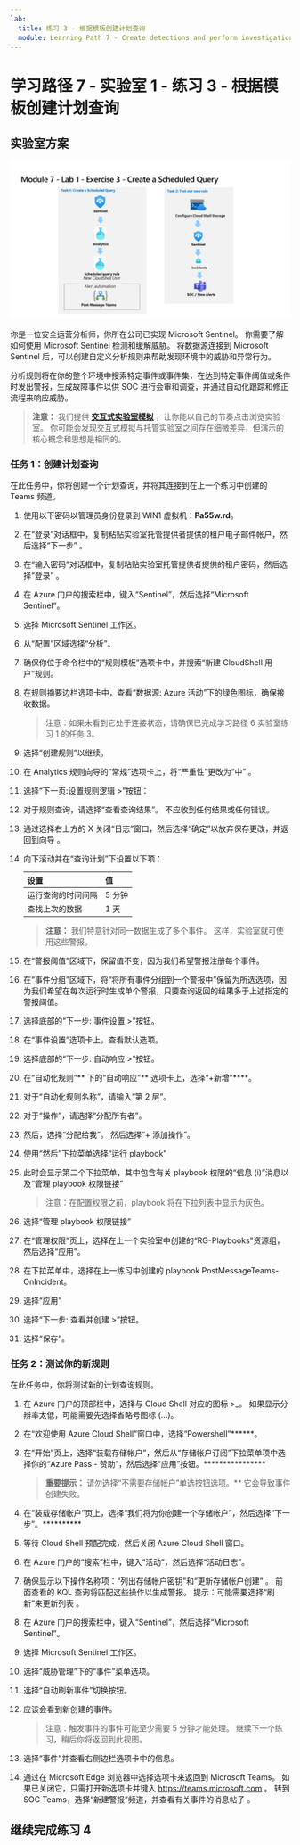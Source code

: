 ```yaml
---
lab:
  title: 练习 3 - 根据模板创建计划查询
  module: Learning Path 7 - Create detections and perform investigations using Microsoft Sentinel
---
```


# 学习路径 7 - 实验室 1 - 练习 3 - 根据模板创建计划查询

## 实验室方案

![实验室概述。](../Media/SC-200-Lab_Diagrams_Mod7_L1_Ex3.png)

你是一位安全运营分析师，你所在公司已实现 Microsoft Sentinel。 你需要了解如何使用 Microsoft Sentinel 检测和缓解威胁。 将数据源连接到 Microsoft Sentinel 后，可以创建自定义分析规则来帮助发现环境中的威胁和异常行为。

分析规则将在你的整个环境中搜索特定事件或事件集，在达到特定事件阈值或条件时发出警报，生成故障事件以供 SOC 进行会审和调查，并通过自动化跟踪和修正流程来响应威胁。

>**注意：** 我们提供 **[交互式实验室模拟](https://mslabs.cloudguides.com/guides/SC-200%20Lab%20Simulation%20-%20Create%20a%20scheduled%20query)** ，让你能以自己的节奏点击浏览实验室。 你可能会发现交互式模拟与托管实验室之间存在细微差异，但演示的核心概念和思想是相同的。 


### 任务 1：创建计划查询

在此任务中，你将创建一个计划查询，并将其连接到在上一个练习中创建的 Teams 频道。

1. 使用以下密码以管理员身份登录到 WIN1 虚拟机：**Pa55w.rd**。  

1. 在“登录”对话框中，复制粘贴实验室托管提供者提供的租户电子邮件帐户，然后选择“下一步”  。

1. 在“输入密码”对话框中，复制粘贴实验室托管提供者提供的租户密码，然后选择“登录”  。

1. 在 Azure 门户的搜索栏中，键入“Sentinel”，然后选择“Microsoft Sentinel”。

1. 选择 Microsoft Sentinel 工作区。

1. 从“配置”区域选择“分析”。

1. 确保你位于命令栏中的“规则模板”选项卡中，并搜索“新建 CloudShell 用户”规则。

1. 在规则摘要边栏选项卡中，查看“数据源: Azure 活动”下的绿色图标，确保接收数据。

    >注意：如果未看到它处于连接状态，请确保已完成学习路径 6 实验室练习 1 的任务 3。

1. 选择“创建规则”以继续。

1. 在 Analytics 规则向导的“常规”选项卡上，将“严重性”更改为“中” 。

1. 选择“下一页:设置规则逻辑 >”按钮：

1. 对于规则查询，请选择“查看查询结果”。 不应收到任何结果或任何错误。

1. 通过选择右上方的 X 关闭“日志”窗口，然后选择“确定”以放弃保存更改，并返回到向导 。

1. 向下滚动并在“查询计划”下设置以下项：

    |设置|值|
    |---|---|
    |运行查询的时间间隔|5 分钟|
    |查找上次的数据|1 天|

    >**注意：** 我们特意针对同一数据生成了多个事件。 这样，实验室就可使用这些警报。

1. 在“警报阈值”区域下，保留值不变，因为我们希望警报注册每个事件。

1. 在“事件分组”区域下，将“将所有事件分组到一个警报中”保留为所选选项，因为我们希望在每次运行时生成单个警报，只要查询返回的结果多于上述指定的警报阈值。

1. 选择底部的“下一步: 事件设置 >”按钮。 

1. 在“事件设置”选项卡上，查看默认选项。

1. 选择底部的“下一步: 自动响应 >”按钮。

1. 在“自动化规则”** 下的“自动响应”** 选项卡上，选择“+新增”****。

1. 对于“自动化规则名称”，请输入“第 2 层”。

1. 对于“操作”，请选择“分配所有者”。

1. 然后，选择“分配给我”。 然后选择“+ 添加操作”。

1. 使用“然后”下拉菜单选择“运行 playbook”

1. 此时会显示第二个下拉菜单，其中包含有关 playbook 权限的“信息 (i)”消息以及“管理 playbook 权限链接”

    >注意：在配置权限之前，playbook 将在下拉列表中显示为灰色。

1. 选择“管理 playbook 权限链接”

1. 在“管理权限”页上，选择在上一个实验室中创建的“RG-Playbooks”资源组，然后选择“应用”。

1. 在下拉菜单中，选择在上一练习中创建的 playbook PostMessageTeams-OnIncident。

1. 选择“应用”

1. 选择“下一步: 查看并创建 >”按钮。
  
1. 选择“保存”。


### 任务 2：测试你的新规则

在此任务中，你将测试新的计划查询规则。

1. 在 Azure 门户的顶部栏中，选择与 Cloud Shell 对应的图标 >_。 如果显示分辨率太低，可能需要先选择省略号图标 (...)。

1. 在“欢迎使用 Azure Cloud Shell”窗口中，选择“Powershell”******。

1. 在“开始”页上，选择“装载存储帐户”，然后从“存储帐户订阅”下拉菜单项中选择你的“Azure Pass - 赞助”，然后选择“应用”按钮。****************

    >**重要提示：** 请勿选择“不需要存储帐户”单选按钮选项。** 它会导致事件创建失败。

1. 在“装载存储帐户”页上，选择“我们将为你创建一个存储帐户”，然后选择“下一步”。**********

1. 等待 Cloud Shell 预配完成，然后关闭 Azure Cloud Shell 窗口。

1. 在 Azure 门户的“搜索”栏中，键入“活动”，然后选择“活动日志”。

1. 确保显示以下操作名称项：“列出存储帐户密钥”和“更新存储帐户创建” 。 前面查看的 KQL 查询将匹配这些操作以生成警报。 提示：可能需要选择“刷新”来更新列表 。

1. 在 Azure 门户的搜索栏中，键入“Sentinel”，然后选择“Microsoft Sentinel”。

1. 选择 Microsoft Sentinel 工作区。

1. 选择“威胁管理”下的“事件”菜单选项。

1. 选择“自动刷新事件”切换按钮。

1. 应该会看到新创建的事件。

    >注意：触发事件的事件可能至少需要 5 分钟才能处理。 继续下一个练习，稍后你将返回到此视图。

1. 选择“事件”并查看右侧边栏选项卡中的信息。

1. 通过在 Microsoft Edge 浏览器中选择选项卡来返回到 Microsoft Teams。 如果已关闭它，只需打开新选项卡并键入 <https://teams.microsoft.com> 。 转到 SOC Teams，选择“新建警报”频道，并查看有关事件的消息帖子 。


## 继续完成练习 4
